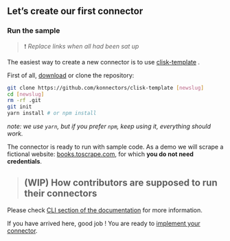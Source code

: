 ## Let’s create our first connector
### Run the sample

>  ❗ _Replace links when all had been sat up_

The easiest way to create a new connector is to use [clisk-template](https://github.com/konnectors/clisk-template) .


First of all, [download](https://github.com/konnectors/clisk-template) or clone the repository:

```sh
git clone https://github.com/konnectors/clisk-template [newslug]
cd [newslug]
rm -rf .git
git init
yarn install # or npm install
```

_note: we use `yarn`, but if you prefer `npm`, keep using it, everything should work._

The connector is ready to run with sample code.
As a demo we will scrape a fictional website: [books.toscrape.com](http://books.toscrape.com), for which **you do not need credentials**.

> ## (WIP) How contributors are supposed to run their connectors

Please check [CLI section of the documentation](https://docs.cozy.io/en/cozy-konnector-libs/cli/) for more information.

If you have arrived here, good job ! You are ready to [implement your connector](./scrape-data.md).
